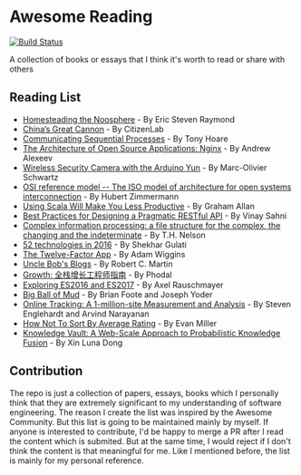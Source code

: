 # Awesome Reading 

[![Build Status](https://travis-ci.org/soleo/awesome-reading.svg)](https://travis-ci.org/soleo/awesome-reading)

A collection of books or essays that I think it's worth to read or share with others

## Reading List

* [Homesteading the Noosphere](http://catb.org/~esr/writings/homesteading/homesteading/index.html) -  By Eric Steven Raymond 
* [China’s Great Cannon](https://citizenlab.org/2015/04/chinas-great-cannon/) - By CitizenLab
* [Communicating Sequential Processes](http://usingcsp.com/cspbook.pdf) - By Tony Hoare
* [The Architecture of Open Source Applications: Nginx](http://www.aosabook.org/en/nginx.html) - By Andrew Alexeev
* [Wireless Security Camera with the Arduino Yun](https://cdn-learn.adafruit.com/downloads/pdf/wireless-security-camera-arduino-yun.pdf) - By Marc-Olivier Schwartz
* [OSI reference model -- The ISO model of architecture for open systems interconnection](http://www.cs.cmu.edu/~srini/15-744/papers/Zim80.pdf) - By Hubert Zimmermann
* [Using Scala Will Make You Less Productive](https://grundlefleck.github.io/2013/06/23/using-scala-will-make-you-less-productive.html) - By Graham Allan
* [Best Practices for Designing a Pragmatic RESTful API](http://www.vinaysahni.com/best-practices-for-a-pragmatic-restful-api) - By Vinay Sahni
* [Complex information processing: a file structure for the complex, the changing and the indeterminate](http://rogerclarke.com/II/Nelson-1965.pdf) - By T.H. Nelson
* [52 technologies in 2016](https://github.com/shekhargulati/52-technologies-in-2016) - By Shekhar Gulati
* [The Twelve-Factor App](https://12factor.net/) - By Adam Wiggins
* [Uncle Bob's Blogs](http://butunclebob.com/ArticleS.UncleBob) - By Robert C. Martin
* [Growth: 全栈增长工程师指南](http://growth.phodal.com/) - By Phodal
* [Exploring ES2016 and ES2017](http://exploringjs.com/es2016-es2017/) - By Axel Rauschmayer
* [Big Ball of Mud](http://www.laputan.org/mud/) - By Brian Foote and Joseph Yoder
* [Online Tracking: A 1-million-site Measurement and Analysis](http://randomwalker.info/publications/OpenWPM_1_million_site_tracking_measurement.pdf) - By Steven Englehardt and Arvind Narayanan
* [How Not To Sort By Average Rating](http://www.evanmiller.org/how-not-to-sort-by-average-rating.html) - By Evan Miller
* [Knowledge Vault: A Web-Scale Approach to Probabilistic Knowledge Fusion](http://www.cs.cmu.edu/~nlao/publication/2014.kdd.pdf) - By Xin Luna Dong

## Contribution

The repo is just a collection of papers, essays, books which I personally think that they are extremely significant to my understanding of software engineering. The reason I create the list was inspired by the Awesome Community. But this list is going to be maintained mainly by myself. If anyone is interested to contribute, I'd be happy to merge a PR after I read the content which is submited. But at the same time, I would reject if I don't think the content is that meaningful for me. Like I mentioned before, the list is mainly for my personal reference. 
